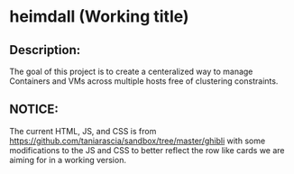 # heimdall (Working title)

## Description:
The goal of this project is to create a centeralized way to manage Containers and VMs across multiple hosts free of clustering constraints. 

## NOTICE:
The current HTML, JS, and CSS is from https://github.com/taniarascia/sandbox/tree/master/ghibli with some modifications to the JS and CSS to better reflect the row like cards we are aiming for in a working version. 